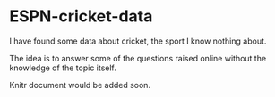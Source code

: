 # ESPN-cricket-data

I have found some data about cricket, the sport I know nothing about. 

The idea is to answer some of the questions raised online without the knowledge of the topic itself. 

Knitr document would be added soon.
